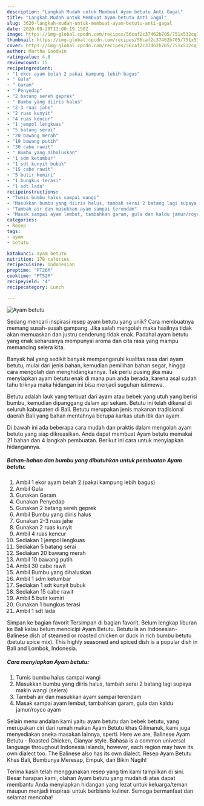 ```yaml
---
description: "Langkah Mudah untuk Membuat Ayam betutu Anti Gagal"
title: "Langkah Mudah untuk Membuat Ayam betutu Anti Gagal"
slug: 3620-langkah-mudah-untuk-membuat-ayam-betutu-anti-gagal
date: 2020-09-20T13:00:19.150Z
image: https://img-global.cpcdn.com/recipes/56caf2c37462b705/751x532cq70/ayam-betutu-foto-resep-utama.jpg
thumbnail: https://img-global.cpcdn.com/recipes/56caf2c37462b705/751x532cq70/ayam-betutu-foto-resep-utama.jpg
cover: https://img-global.cpcdn.com/recipes/56caf2c37462b705/751x532cq70/ayam-betutu-foto-resep-utama.jpg
author: Martha Goodwin
ratingvalue: 4.8
reviewcount: 15
recipeingredient:
- "1 ekor ayam belah 2 pakai kampung lebih bagus"
- " Gula"
- " Garam"
- " Penyedap"
- "2 batang sereh geprek"
- " Bumbu yang diiris halus"
- "2-3 ruas jahe"
- "2 ruas kunyit"
- "4 ruas kencur"
- "1 jempol lengkuas"
- "5 batang serai"
- "20 bawang merah"
- "10 bawang putih"
- "30 cabe rawit"
- " Bumbu yang dihaluskan"
- "1 sdm ketumbar"
- "1 sdt kunyit bubuk"
- "15 cabe rawit"
- "5 butir kemiri"
- "1 bungkus terasi"
- "1 sdt lada"
recipeinstructions:
- "Tumis bumbu halus sampai wangi"
- "Masukkan bumbu yang diiris halus, tambah serai 2 batang lagi supaya makin wangi (selera)"
- "Tambah air dan masukkan ayam sampai terendam"
- "Masak sampai ayam lembut, tambahkan garam, gula dan kaldu jamur/royco ayam"
categories:
- Resep
tags:
- ayam
- betutu

katakunci: ayam betutu 
nutrition: 178 calories
recipecuisine: Indonesian
preptime: "PT26M"
cooktime: "PT52M"
recipeyield: "4"
recipecategory: Lunch

---
```



![Ayam betutu](https://img-global.cpcdn.com/recipes/56caf2c37462b705/751x532cq70/ayam-betutu-foto-resep-utama.jpg)

Sedang mencari inspirasi resep ayam betutu yang unik? Cara membuatnya memang susah-susah gampang. Jika salah mengolah maka hasilnya tidak akan memuaskan dan justru cenderung tidak enak. Padahal ayam betutu yang enak seharusnya mempunyai aroma dan cita rasa yang mampu memancing selera kita.

Banyak hal yang sedikit banyak mempengaruhi kualitas rasa dari ayam betutu, mulai dari jenis bahan, kemudian pemilihan bahan segar, hingga cara mengolah dan menghidangkannya. Tak perlu pusing jika mau menyiapkan ayam betutu enak di mana pun anda berada, karena asal sudah tahu triknya maka hidangan ini bisa menjadi suguhan istimewa.

Betutu adalah lauk yang terbuat dari ayam atau bebek yang utuh yang berisi bumbu, kemudian dipanggang dalam api sekam. Betutu ini telah dikenal di seluruh kabupaten di Bali. Betutu merupakan jenis makanan tradisional daerah Bali yang bahan mentahnya berupa karkas utuh itik dan ayam.


Di bawah ini ada beberapa cara mudah dan praktis dalam mengolah ayam betutu yang siap dikreasikan. Anda dapat membuat Ayam betutu memakai 21 bahan dan 4 langkah pembuatan. Berikut ini cara untuk menyiapkan hidangannya.

<!--inarticleads1-->

##### Bahan-bahan dan bumbu yang dibutuhkan untuk pembuatan Ayam betutu:

1. Ambil 1 ekor ayam belah 2 (pakai kampung lebih bagus)
1. Ambil  Gula
1. Gunakan  Garam
1. Gunakan  Penyedap
1. Gunakan 2 batang sereh geprek
1. Ambil  Bumbu yang diiris halus
1. Gunakan 2-3 ruas jahe
1. Gunakan 2 ruas kunyit
1. Ambil 4 ruas kencur
1. Sediakan 1 jempol lengkuas
1. Sediakan 5 batang serai
1. Sediakan 20 bawang merah
1. Ambil 10 bawang putih
1. Ambil 30 cabe rawit
1. Ambil  Bumbu yang dihaluskan
1. Ambil 1 sdm ketumbar
1. Sediakan 1 sdt kunyit bubuk
1. Sediakan 15 cabe rawit
1. Ambil 5 butir kemiri
1. Gunakan 1 bungkus terasi
1. Ambil 1 sdt lada


Simpan ke bagian favorit Tersimpan di bagian favorit. Belum lengkap liburan ke Bali kalau belum mencicipi Ayam Betutu. Betutu is an Indonesian-Balinese dish of steamed or roasted chicken or duck in rich bumbu betutu (betutu spice mix). This highly seasoned and spiced dish is a popular dish in Bali and Lombok, Indonesia. 

<!--inarticleads2-->

##### Cara menyiapkan Ayam betutu:

1. Tumis bumbu halus sampai wangi
1. Masukkan bumbu yang diiris halus, tambah serai 2 batang lagi supaya makin wangi (selera)
1. Tambah air dan masukkan ayam sampai terendam
1. Masak sampai ayam lembut, tambahkan garam, gula dan kaldu jamur/royco ayam


Selain menu andalan kami yaitu ayam betutu dan bebek betutu, yang merupakan ciri dari rumah makan Ayam Betutu khas Gilimanuk, kami juga menyediakan aneka masakan lainnya, sperti. Here we are, Balinese Ayam Betutu - Roasted Chicken, Gianyar style. Bahasa is a common universal language throughout Indonesia islands, however, each region may have its own dialect too. The Balinese also has its own dialect. Resep Ayam Betutu Khas Bali, Bumbunya Meresap, Empuk, dan Bikin Nagih! 

Terima kasih telah menggunakan resep yang tim kami tampilkan di sini. Besar harapan kami, olahan Ayam betutu yang mudah di atas dapat membantu Anda menyiapkan hidangan yang lezat untuk keluarga/teman maupun menjadi inspirasi untuk berbisnis kuliner. Semoga bermanfaat dan selamat mencoba!
